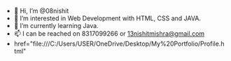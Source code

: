 - 👋 Hi, I’m @08nishit
- 👀 I’m interested in Web Development with HTML, CSS and JAVA.
- 🌱 I’m currently learning Java.
- 📫 I can be reached on 8317099266 or 13nishitmishra@gmail.com
- href="file:///C:/Users/USER/OneDrive/Desktop/My%20Portfolio/Profile.html"

<!---
08nishit/08nishit is a ✨ special ✨ repository because its `README.md` (this file) appears on your GitHub profile.
You can click the Preview link to take a look at your changes.
--->
